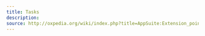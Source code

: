 ```yaml
---
title: Tasks
description:  
source: http://oxpedia.org/wiki/index.php?title=AppSuite:Extension_points_for_tasks
---
```

